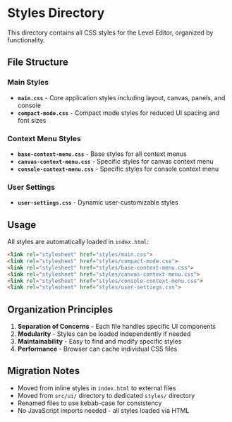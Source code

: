 # Styles Directory

This directory contains all CSS styles for the Level Editor, organized by functionality.

## File Structure

### Main Styles
- **`main.css`** - Core application styles including layout, canvas, panels, and console
- **`compact-mode.css`** - Compact mode styles for reduced UI spacing and font sizes

### Context Menu Styles
- **`base-context-menu.css`** - Base styles for all context menus
- **`canvas-context-menu.css`** - Specific styles for canvas context menu
- **`console-context-menu.css`** - Specific styles for console context menu

### User Settings
- **`user-settings.css`** - Dynamic user-customizable styles

## Usage

All styles are automatically loaded in `index.html`:

```html
<link rel="stylesheet" href="styles/main.css">
<link rel="stylesheet" href="styles/compact-mode.css">
<link rel="stylesheet" href="styles/base-context-menu.css">
<link rel="stylesheet" href="styles/canvas-context-menu.css">
<link rel="stylesheet" href="styles/console-context-menu.css">
<link rel="stylesheet" href="styles/user-settings.css">
```

## Organization Principles

1. **Separation of Concerns** - Each file handles specific UI components
2. **Modularity** - Styles can be loaded independently if needed
3. **Maintainability** - Easy to find and modify specific styles
4. **Performance** - Browser can cache individual CSS files

## Migration Notes

- Moved from inline styles in `index.html` to external files
- Moved from `src/ui/` directory to dedicated `styles/` directory
- Renamed files to use kebab-case for consistency
- No JavaScript imports needed - all styles loaded via HTML
